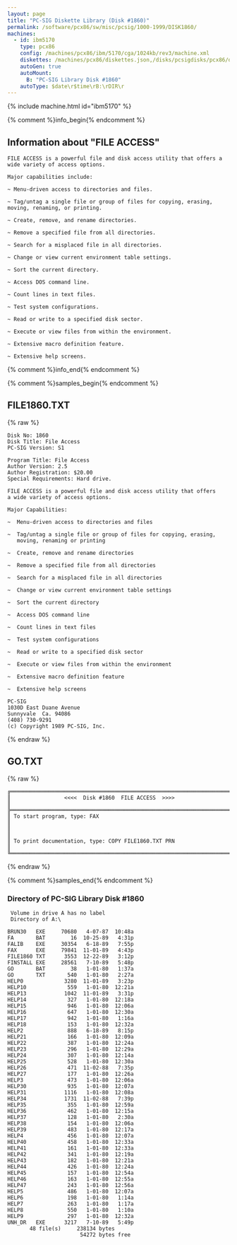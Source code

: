 ```yaml
---
layout: page
title: "PC-SIG Diskette Library (Disk #1860)"
permalink: /software/pcx86/sw/misc/pcsig/1000-1999/DISK1860/
machines:
  - id: ibm5170
    type: pcx86
    config: /machines/pcx86/ibm/5170/cga/1024kb/rev3/machine.xml
    diskettes: /machines/pcx86/diskettes.json,/disks/pcsigdisks/pcx86/diskettes.json
    autoGen: true
    autoMount:
      B: "PC-SIG Library Disk #1860"
    autoType: $date\r$time\rB:\rDIR\r
---
```


{% include machine.html id="ibm5170" %}

{% comment %}info_begin{% endcomment %}

## Information about "FILE ACCESS"

    FILE ACCESS is a powerful file and disk access utility that offers a
    wide variety of access options.
    
    Major capabilities include:
    
    ~ Menu-driven access to directories and files.
    
    ~ Tag/untag a single file or group of files for copying, erasing,
    moving, renaming, or printing.
    
    ~ Create, remove, and rename directories.
    
    ~ Remove a specified file from all directories.
    
    ~ Search for a misplaced file in all directories.
    
    ~ Change or view current environment table settings.
    
    ~ Sort the current directory.
    
    ~ Access DOS command line.
    
    ~ Count lines in text files.
    
    ~ Test system configurations.
    
    ~ Read or write to a specified disk sector.
    
    ~ Execute or view files from within the environment.
    
    ~ Extensive macro definition feature.
    
    ~ Extensive help screens.
{% comment %}info_end{% endcomment %}

{% comment %}samples_begin{% endcomment %}

## FILE1860.TXT

{% raw %}
```
Disk No: 1860                                                           
Disk Title: File Access                                                 
PC-SIG Version: S1                                                      
                                                                        
Program Title: File Access                                              
Author Version: 2.5                                                     
Author Registration: $20.00                                             
Special Requirements: Hard drive.                                       
                                                                        
FILE ACCESS is a powerful file and disk access utility that offers      
a wide variety of access options.                                       
                                                                        
Major Capabilities:                                                     
                                                                        
~  Menu-driven access to directories and files                          
                                                                        
~  Tag/untag a single file or group of files for copying, erasing,      
   moving, renaming or printing                                         
                                                                        
~  Create, remove and rename directories                                
                                                                        
~  Remove a specified file from all directories                         
                                                                        
~  Search for a misplaced file in all directories                       
                                                                        
~  Change or view current environment table settings                    
                                                                        
~  Sort the current directory                                           
                                                                        
~  Access DOS command line                                              
                                                                        
~  Count lines in text files                                            
                                                                        
~  Test system configurations                                           
                                                                        
~  Read or write to a specified disk sector                             
                                                                        
~  Execute or view files from within the environment                    
                                                                        
~  Extensive macro definition feature                                   
                                                                        
~  Extensive help screens                                               
                                                                        
PC-SIG                                                                  
1030D East Duane Avenue                                                 
Sunnyvale  Ca. 94086                                                    
(408) 730-9291                                                          
(c) Copyright 1989 PC-SIG, Inc.                                         
```
{% endraw %}

## GO.TXT

{% raw %}
```
╔═════════════════════════════════════════════════════════════════════════╗
║                 <<<<  Disk #1860  FILE ACCESS  >>>>                     ║
╠═════════════════════════════════════════════════════════════════════════╣
║ To start program, type: FAX                                             ║
║                                                                         ║
║ To print documentation, type: COPY FILE1860.TXT PRN                     ║
╚═════════════════════════════════════════════════════════════════════════╝
```
{% endraw %}

{% comment %}samples_end{% endcomment %}

### Directory of PC-SIG Library Disk #1860

     Volume in drive A has no label
     Directory of A:\

    BRUN30   EXE     70680   4-07-87  10:48a
    FA       BAT        16  10-25-89   4:31p
    FALIB    EXE     30354   6-18-89   7:55p
    FAX      EXE     79841  11-01-89   4:43p
    FILE1860 TXT      3553  12-22-89   3:12p
    FINSTALL EXE     28561   7-10-89   5:48p
    GO       BAT        38   1-01-80   1:37a
    GO       TXT       540   1-01-80   2:27a
    HELP0             3280  11-01-89   3:23p
    HELP10             559   1-01-80  12:21a
    HELP13            1042  11-01-89   3:31p
    HELP14             327   1-01-80  12:18a
    HELP15             946   1-01-80  12:06a
    HELP16             647   1-01-80  12:30a
    HELP17             942   1-01-80   1:16a
    HELP18             153   1-01-80  12:32a
    HELP2              888   6-18-89   8:15p
    HELP21             166   1-01-80  12:09a
    HELP22             387   1-01-80  12:24a
    HELP23             296   1-01-80  12:29a
    HELP24             307   1-01-80  12:14a
    HELP25             528   1-01-80  12:30a
    HELP26             471  11-02-88   7:35p
    HELP27             177   1-01-80  12:26a
    HELP3              473   1-01-80  12:06a
    HELP30             935   1-01-80  12:07a
    HELP31            1116   1-01-80  12:08a
    HELP34            1731  11-02-88   7:39p
    HELP35             355   1-01-80  12:59a
    HELP36             462   1-01-80  12:15a
    HELP37             128   1-01-80   2:30a
    HELP38             154   1-01-80  12:06a
    HELP39             483   1-01-80  12:17a
    HELP4              456   1-01-80  12:07a
    HELP40             458   1-01-80  12:33a
    HELP41             161   1-01-80  12:33a
    HELP42             341   1-01-80  12:19a
    HELP43             182   1-01-80  12:21a
    HELP44             426   1-01-80  12:24a
    HELP45             157   1-01-80  12:54a
    HELP46             163   1-01-80  12:55a
    HELP47             243   1-01-80  12:56a
    HELP5              486   1-01-80  12:07a
    HELP6              198   1-01-80   1:14a
    HELP7              263   1-01-80   1:17a
    HELP8              550   1-01-80   1:10a
    HELP9              297   1-01-80  12:32a
    UNH_DR   EXE      3217   7-10-89   5:49p
           48 file(s)     238134 bytes
                           54272 bytes free
